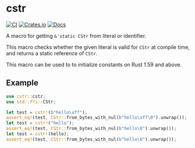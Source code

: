 # cstr

[![CI](https://github.com/upsuper/cstr/workflows/CI/badge.svg)](https://github.com/upsuper/cstr/actions)
[![Crates.io](https://img.shields.io/crates/v/cstr.svg)](https://crates.io/crates/cstr)
[![Docs](https://docs.rs/cstr/badge.svg)](https://docs.rs/cstr)

<!-- cargo-sync-readme start -->

A macro for getting `&'static CStr` from literal or identifier.

This macro checks whether the given literal is valid for `CStr`
at compile time, and returns a static reference of `CStr`.

This macro can be used to to initialize constants on Rust 1.59 and above.

## Example

```rust
use cstr::cstr;
use std::ffi::CStr;

let test = cstr!(b"hello\xff");
assert_eq!(test, CStr::from_bytes_with_nul(b"hello\xff\0").unwrap());
let test = cstr!("hello");
assert_eq!(test, CStr::from_bytes_with_nul(b"hello\0").unwrap());
let test = cstr!(hello);
assert_eq!(test, CStr::from_bytes_with_nul(b"hello\0").unwrap());
```

<!-- cargo-sync-readme end -->
